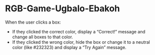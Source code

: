 # RGB-Game-Ugbalo-Ebakoh
When the user clicks a box:
- If they clicked the correct color, display a “Correct!” message and change all boxes to that color.
- If they clicked the wrong color, hide the box or change it to a neutral color (like #232323) and display a “Try Again” message.
